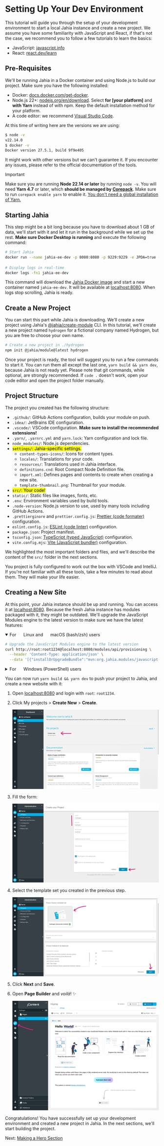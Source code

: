 # Setting Up Your Dev Environment

This tutorial will guide you through the setup of your development environment to start a local Jahia instance and create a new project. We assume you have some familiarity with JavaScript and React, if that's not the case, we recommend you to follow a few tutorials to learn the basics:

- JavaScript: [javascript.info](https://javascript.info/)
- React: [react.dev/learn](https://react.dev/learn)

## Pre-Requisites

We'll be running Jahia in a Docker container and using Node.js to build our project. Make sure you have the following installed:

- Docker: [docs.docker.com/get-docker](https://docs.docker.com/get-docker/).
- Node.js 22+: [nodejs.org/en/download](https://nodejs.org/en/download). Select **for [your platform]** and **with Yarn** instead of with npm. Keep the default installation method for your platform.
- A code editor: we recommend [Visual Studio Code](https://code.visualstudio.com/).

At this time of writing here are the versions we are using:

```bash
$ node -v
v22.14.0
$ docker -v
Docker version 27.5.1, build 9f9e405
```

It might work with other versions but we can't guarantee it. If you encounter any issues, please refer to the official documentation of the tools.

> [!IMPORTANT]
> Make sure you are running **Node 22.14 or later** by running `node -v`. You will need **Yarn 4.7** or later, which **should be managed by [Corepack](https://github.com/nodejs/corepack)**. Make sure to run `corepack enable yarn` to enable it. [You don't need a global installation of Yarn.](https://yarnpkg.com/getting-started/install)

## Starting Jahia

This step might be a bit long because you have to download about 1 GB of data, we'll start with it and let it run in the background while we set up the rest. **Make sure Docker Desktop is running** and execute the following command:

```bash
# Start Jahia
docker run --name jahia-ee-dev -p 8080:8080 -p 9229:9229 -e JPDA=true -d jahia/jahia-ee:8.2

# Display logs in real-time
docker logs -fn1 jahia-ee-dev
```

This command will download the [Jahia Docker image](https://hub.docker.com/r/jahia/jahia-ee/tags) and start a new container named `jahia-ee-dev`. It will be available at [localhost:8080](http://localhost:8080). When logs stop scrolling, Jahia is ready.

## Create a New Project

You can start this part while Jahia is downloading. We'll create a new project using Jahia's [@jahia/create-module](https://www.npmjs.com/@jahia/create-module) CLI. In this tutorial, we'll create a new project named `hydrogen` for a fictional company named Hydrogen, but you are free to choose your own name.

```bash
# Create a new project in ./hydrogen
npm init @jahia/module@latest hydrogen
```

Once your project is ready, the tool will suggest you to run a few commands to start it. You can run them all except the last one, `yarn build && yarn dev`, because Jahia is not ready yet. Please note that git commands, while optional, are strongly recommended. If `code .` doesn't work, open your code editor and open the project folder manually.

## Project Structure

The project you created has the following structure:

- `.github/`: GitHub Actions configuration, builds your module on push.
- `.idea/`: JetBrains IDE configuration.
- `.vscode/`: VSCode configuration. **Make sure to install the recommended extensions!**
- `.yarn/`, `.yarnrc.yml` and `yarn.lock`: Yarn configuration and lock file.
- `node_modules/`: Node.js dependencies.
- <mark>`settings/`: Jahia-specific settings.</mark>
  - `content-types-icons/`: Icons for content types.
  - `locales/`: Translations for your code.
  - `resources/`: Translations used in Jahia interface.
  - `definitions.cnd`: Root Compact Node Definition file.
  - `import.xml`: Defines pages and contents to create when creating a new site.
  - `template-thumbnail.png`: Thumbnail for your module.
- <mark>`src/`: Your code!</mark>
- `static/`: Static files like images, fonts, etc.
- `.env`: Environment variables used by build tools.
- `.node-version`: Node.js version to use, used by many tools including GitHub Actions.
- `.prettierginore` and `prettier.config.js`: [Prettier (code formater)](https://prettier.io/) configuration.
- `eslint.config.js`: [ESLint (code linter)](https://eslint.org/) configuration.
- `package.json`: Project manifest.
- `tsconfig.json`: [TypeScript (typed JavaScript)](https://www.typescriptlang.org/) configuration.
- `vite.config.mjs`: [Vite (JavaScript bundler)](https://vite.dev/) configuration.

We highlighted the most important folders and files, and we'll describe the content of the `src/` folder in the next sections.

You project is fully configured to work out the box with VSCode and IntelliJ. If you're not familiar with all these tools, take a few minutes to read about them. They will make your life easier.

## Creating a New Site

At this point, your Jahia instance should be up and running. You can access it at [localhost:8080](http://localhost:8080). Because the fresh Jahia instance has modules packaged with it, they might be outdated. We'll upgrade the JavaScript Modules engine to the latest version to make sure we have the latest features:

<details open>
<summary>For <img src="https://cdn.jsdelivr.net/gh/devicons/devicon@latest/icons/linux/linux-original.svg" width="16" height="16" valign="text-bottom" /> Linux and <img src="https://cdn.jsdelivr.net/gh/devicons/devicon@latest/icons/apple/apple-original.svg" width="16" height="16" valign="text-bottom" /> macOS (bash/zsh) users</summary>

```bash
# Upgrade the JavaScript Modules engine to the latest version
curl http://root:root1234@localhost:8080/modules/api/provisioning \
  --header 'Content-Type: application/json' \
  --data '[{"installOrUpgradeBundle":"mvn:org.jahia.modules/javascript-modules-engine","autoStart":true}]'
```

</details>
<details>
<summary>For <img src="https://cdn.jsdelivr.net/gh/devicons/devicon@latest/icons/windows11/windows11-original.svg" width="16" height="16" valign="text-bottom" /> Windows (PowerShell) users</summary>

```powershell
curl http://root:root1234@localhost:8080/modules/api/provisioning `
  --header 'Content-Type: application/json' `
  --data '[{"installOrUpgradeBundle":"mvn:org.jahia.modules/javascript-modules-engine","autoStart":true}]'
```

</details>

You can now run `yarn build && yarn dev` to push your project to Jahia, and create a new website with it:

1. Open [localhost:8080](http://localhost:8080) and login with `root`: `root1234`.

2. Click My projects > **Create New** > **Create**.

   ![Jahia Homepage](homepage.png)

3. Fill the form:

   ![Site creation form](create.png)

4. Select the template set you created in the previous step.

   ![Template selection interface](select-template.png)

5. Click **Next** and **Save**.

6. Open **Page Builder** and _voilà_! ✨

   ![Page Builder interface](page-builder.png)

Congratulations! You have successfully set up your development environment and created a new project in Jahia. In the next sections, we'll start building the project.

Next: [Making a Hero Section](../2-making-a-hero-section/)
